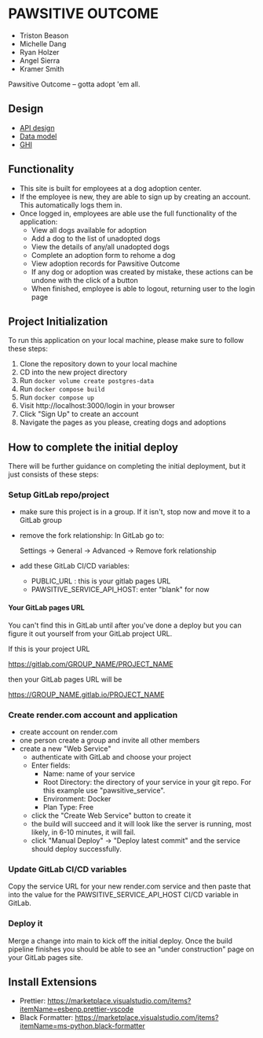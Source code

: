 # PAWSITIVE OUTCOME

- Triston Beason
- Michelle Dang
- Ryan Holzer
- Angel Sierra
- Kramer Smith


Pawsitive Outcome – gotta adopt 'em all.


## Design

- [API design](docs/api-design.md)
- [Data model](docs/data-models.md)
- [GHI](docs/ghi.md)



## Functionality

- This site is built for employees at a dog adoption center.
- If the employee is new, they are able to sign up by creating an account. This automatically logs them in.
- Once logged in, employees are able use the full functionality of the application:
  - View all dogs available for adoption
  - Add a dog to the list of unadopted dogs
  - View the details of any/all unadopted dogs
  - Complete an adoption form to rehome a dog
  - View adoption records for Pawsitive Outcome
  - If any dog or adoption was created by mistake, these actions can be undone with the click of a button
  - When finished, employee is able to logout, returning user to the login page


## Project Initialization

To run this application on your local machine, please make sure to follow these steps:

1. Clone the repository down to your local machine
2. CD into the new project directory
3. Run `docker volume create postgres-data`
4. Run `docker compose build`
5. Run `docker compose up`
6. Visit http://localhost:3000/login in your browser
7. Click "Sign Up" to create an account
8. Navigate the pages as you please, creating dogs and adoptions



## How to complete the initial deploy

There will be further guidance on completing the initial
deployment, but it just consists of these steps:

### Setup GitLab repo/project

* make sure this project is in a group. If it isn't, stop
  now and move it to a GitLab group
* remove the fork relationship: In GitLab go to:

  Settings -> General -> Advanced -> Remove fork relationship

* add these GitLab CI/CD variables:
  * PUBLIC_URL : this is your gitlab pages URL
  * PAWSITIVE_SERVICE_API_HOST: enter "blank" for now

#### Your GitLab pages URL

You can't find this in GitLab until after you've done a deploy
but you can figure it out yourself from your GitLab project URL.

If this is your project URL

https://gitlab.com/GROUP_NAME/PROJECT_NAME

then your GitLab pages URL will be

https://GROUP_NAME.gitlab.io/PROJECT_NAME

### Create render.com account and application

* create account on render.com
* one person create a group and invite all other members
* create a new "Web Service"
  * authenticate with GitLab and choose your project
  * Enter fields:
    * Name: name of your service
    * Root Directory: the directory of your service in your git repo.
      For this example use "pawsitive_service".
    * Environment: Docker
    * Plan Type: Free
  * click the "Create Web Service" button to create it
  * the build will succeed and it will look like the server is running,
    most likely, in 6-10 minutes, it will fail.
  * click "Manual Deploy" -> "Deploy latest commit" and the service
    should deploy successfully.

### Update GitLab CI/CD variables

Copy the service URL for your new render.com service and then paste
that into the value for the PAWSITIVE_SERVICE_API_HOST CI/CD variable
in GitLab.

### Deploy it

Merge a change into main to kick off the initial deploy. Once the build pipeline
finishes you should be able to see an "under construction" page on your GitLab
pages site.


## Install Extensions

* Prettier: <https://marketplace.visualstudio.com/items?itemName=esbenp.prettier-vscode>
* Black Formatter: <https://marketplace.visualstudio.com/items?itemName=ms-python.black-formatter>
